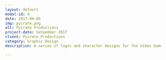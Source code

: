 ```yaml
---
layout: default
modal-id: 4
date: 2017-09-05
img: pyirate.png
alt: Pyirate Productions
project-date: Setpember 2017
client: Pyirate Productions
category: Graphic Design
description: A series of logos and character designs for the Video Game & Tech company, Pyirate Productions.  <a href="http://www.Pyirate.com/">www.Pyirate.com</a>

---
```

